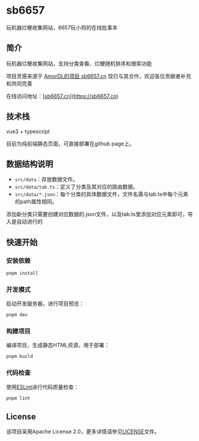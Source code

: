 # sb6657

玩机器烂梗收集网站，6657玩小将的在线批事本

## 简介

玩机器烂梗收集网站，支持分类查看、烂梗随机排序和搜索功能

项目灵感来源于 [AmorDL的项目 sb6657.cn](https://github.com/AmorDL/fk6657.github.io)
现已与其合作，欢迎各位贡献者补充和共同完善

在线访问地址：[[sb6657.cn](https://sb6657.cn)](https://sb6657.cn)

## 技术栈

vue3 + typescript

目前为纯前端静态页面，可直接部署在github page上。

## 数据结构说明

-   `src/data`：存放数据文件。
-   `src/data/tab.ts`：定义了分类及其对应的路由数据。
-   `src/data/*.json`：每个分类的具体数据文件，文件名需与tab.ts中每个元素的path属性相同。

添加新分类只需要创建对应数据的.json文件，以及tab.ts里添加对应元素即可，导入是自动进行的

## 快速开始

### 安装依赖

```sh
pnpm install
```

### 开发模式

启动开发服务器，进行项目预览：

```sh
pnpm dev
```

### 构建项目

编译项目，生成静态HTML资源，用于部署：

```sh
pnpm build
```

### 代码检查

使用[ESLint](https://eslint.org/)进行代码质量检查：

```sh
pnpm lint
```

## License

该项目采用Apache License 2.0，更多详情请参见[LICENSE](LICENSE)文件。
